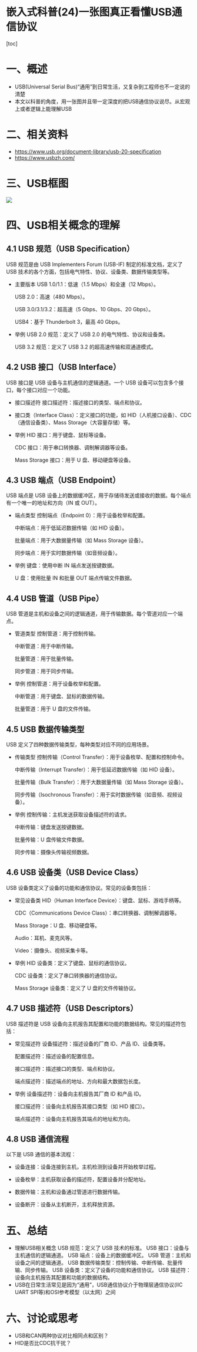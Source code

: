 嵌入式科普(24)一张图真正看懂USB通信协议
===
[toc]
# 一、概述
- USB(Universal Serial Bus)“通用”到日常生活，又复杂到工程师也不一定说的清楚
- 本文以科普的角度，用一张图并且带一定深度的把USB通信协议说尽。从宏观上或者逻辑上能理解USB


# 二、相关资料

- https://www.usb.org/document-library/usb-20-specification
- https://www.usbzh.com/
  

# 三、USB框图
![](./images/usb%20block.png)

# 四、USB相关概念的理解
## 4.1 USB 规范（USB Specification）
USB 规范是由 USB Implementers Forum (USB-IF) 制定的标准文档，定义了 USB 技术的各个方面，包括电气特性、协议、设备类、数据传输类型等。

- 主要版本
    USB 1.0/1.1：低速（1.5 Mbps）和全速（12 Mbps）。

    USB 2.0：高速（480 Mbps）。

    USB 3.0/3.1/3.2：超高速（5 Gbps、10 Gbps、20 Gbps）。

    USB4：基于 Thunderbolt 3，最高 40 Gbps。

- 举例
    USB 2.0 规范：定义了 USB 2.0 的电气特性、协议和设备类。

    USB 3.2 规范：定义了 USB 3.2 的超高速传输和双通道模式。

## 4.2 USB 接口（USB Interface）
USB 接口是 USB 设备与主机通信的逻辑通道。一个 USB 设备可以包含多个接口，每个接口对应一个功能。

- 接口描述符
    接口描述符：描述接口的类型、端点和协议。

- 接口类（Interface Class）：定义接口的功能，如 HID（人机接口设备）、CDC（通信设备类）、Mass Storage（大容量存储）等。

- 举例
    HID 接口：用于键盘、鼠标等设备。

    CDC 接口：用于串口转换器、调制解调器等设备。

    Mass Storage 接口：用于 U 盘、移动硬盘等设备。

## 4.3 USB 端点（USB Endpoint）
USB 端点是 USB 设备上的数据缓冲区，用于存储待发送或接收的数据。每个端点有一个唯一的地址和方向（IN 或 OUT）。

- 端点类型
    控制端点（Endpoint 0）：用于设备枚举和配置。

    中断端点：用于低延迟数据传输（如 HID 设备）。

    批量端点：用于大数据量传输（如 Mass Storage 设备）。

    同步端点：用于实时数据传输（如音频设备）。

- 举例
    键盘：使用中断 IN 端点发送按键数据。

    U 盘：使用批量 IN 和批量 OUT 端点传输文件数据。

## 4.4 USB 管道（USB Pipe）
USB 管道是主机和设备之间的逻辑通道，用于传输数据。每个管道对应一个端点。

- 管道类型
    控制管道：用于控制传输。

    中断管道：用于中断传输。

    批量管道：用于批量传输。

    同步管道：用于同步传输。

- 举例
    控制管道：用于设备枚举和配置。

    中断管道：用于键盘、鼠标的数据传输。

    批量管道：用于 U 盘的文件传输。

## 4.5 USB 数据传输类型
USB 定义了四种数据传输类型，每种类型对应不同的应用场景。

- 传输类型
    控制传输（Control Transfer）：用于设备枚举、配置和控制命令。

    中断传输（Interrupt Transfer）：用于低延迟数据传输（如 HID 设备）。

    批量传输（Bulk Transfer）：用于大数据量传输（如 Mass Storage 设备）。

    同步传输（Isochronous Transfer）：用于实时数据传输（如音频、视频设备）。

- 举例
    控制传输：主机发送获取设备描述符的请求。

    中断传输：键盘发送按键数据。

    批量传输：U 盘传输文件数据。

    同步传输：摄像头传输视频数据。

## 4.6 USB 设备类（USB Device Class）
USB 设备类定义了设备的功能和通信协议。常见的设备类包括：

- 常见设备类
    HID（Human Interface Device）：键盘、鼠标、游戏手柄等。

    CDC（Communications Device Class）：串口转换器、调制解调器等。

    Mass Storage：U 盘、移动硬盘等。

    Audio：耳机、麦克风等。

    Video：摄像头、视频采集卡等。

- 举例
    HID 设备类：定义了键盘、鼠标的通信协议。

    CDC 设备类：定义了串口转换器的通信协议。

    Mass Storage 设备类：定义了 U 盘的文件传输协议。

## 4.7 USB 描述符（USB Descriptors）
USB 描述符是 USB 设备向主机报告其配置和功能的数据结构。常见的描述符包括：

- 常见描述符
    设备描述符：描述设备的厂商 ID、产品 ID、设备类等。

    配置描述符：描述设备的配置信息。

    接口描述符：描述接口的类型、端点和协议。

    端点描述符：描述端点的地址、方向和最大数据包长度。

- 举例
    设备描述符：设备向主机报告其厂商 ID 和产品 ID。

    接口描述符：设备向主机报告其接口类型（如 HID 接口）。

    端点描述符：设备向主机报告其端点的地址和方向。

## 4.8 USB 通信流程
以下是 USB 通信的基本流程：

- 设备连接：设备连接到主机，主机检测到设备并开始枚举过程。

- 设备枚举：主机获取设备的描述符，配置设备并分配地址。

- 数据传输：主机和设备通过管道进行数据传输。

- 设备断开：设备从主机断开，主机释放资源。

# 五、总结
- 理解USB相关概念
    USB 规范：定义了 USB 技术的标准。
    USB 接口：设备与主机通信的逻辑通道。
    USB 端点：设备上的数据缓冲区。
    USB 管道：主机和设备之间的逻辑通道。
    USB 数据传输类型：控制传输、中断传输、批量传输、同步传输。
    USB 设备类：定义了设备的功能和通信协议。
    USB 描述符：设备向主机报告其配置和功能的数据结构。
- USB在日常生活常见是因为“通用”，USB通信协议介于物理层通信协议(IIC UART SPI等)和OSI参考模型（以太网）之间


# 六、讨论或思考
- USB和CAN两种协议对比相同点和区别？
- HID是否比CDC抗干扰？